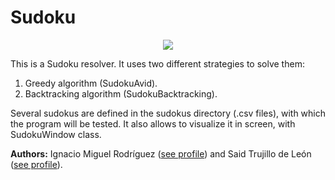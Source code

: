 # Sudoku

<p align="center"><img src="https://user-images.githubusercontent.com/99170710/210637907-36c37892-8db4-4eb1-87c1-3b58c3c3d8e4.png" /></p>


This is a Sudoku resolver. It uses two different strategies to solve them:
1. Greedy algorithm (SudokuAvid).
2. Backtracking algorithm (SudokuBacktracking).

Several sudokus are defined in the sudokus directory (.csv files), with which the program will be tested.
It also allows to visualize it in screen, with SudokuWindow class.

**Authors:** Ignacio Miguel Rodríguez ([see profile](https://github.com/imiguelrodriguez/)) and Said Trujillo de León ([see profile](https://github.com/31ldts)).
